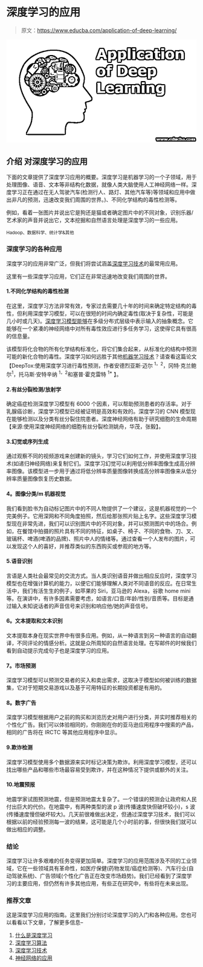 # 深度学习的应用

> 原文：<https://www.educba.com/application-of-deep-learning/>

![Application of Deep Learning](img/5d4cad29e23002e090b802d7f98978db.png)



## **介绍** **对深度学习的应用**

下面的文章提供了深度学习应用的概要。深度学习是机器学习的一个子领域，用于处理图像、语音、文本等非结构化数据，就像人类大脑使用人工神经网络一样。深度学习正在通过在无人驾驶汽车(检测行人、路灯、其他汽车等)等领域和应用中做出非凡的预测，迅速改变我们周围的世界。)、不同化学结构的毒性检测等。

例如，看着一张图片并说出它是狗还是猫或者确定图片中的不同对象，识别乐器/艺术家的声音并说出它，文本挖掘和自然语言处理是深度学习的一些应用。

<small>Hadoop、数据科学、统计学&其他</small>

### 深度学习的各种应用

深度学习的应用非常广泛，但我们将尝试涵盖[深度学习技术](https://www.educba.com/deep-learning-technique/)的最常用应用。

这里有一些深度学习应用，它们正在非常迅速地改变我们周围的世界。

#### 1.不同化学结构的毒性检测

在这里，深度学习方法非常有效，专家过去需要几十年的时间来确定特定结构的毒性，但利用深度学习模型，可以在很短的时间内确定毒性(取决于复杂性，可能是几小时或几天)。[深度学习模型能够](https://www.educba.com/deep-learning-model/)在多级分布式层级中表示输入的抽象概念。它能够在一个紧凑的神经网络中对所有毒性效应进行多任务学习，这使得它具有很高的信息量。

该模型将化合物的所有化学结构标准化，将它们集合起来，从标准化的结构中预测可能的新化合物的毒性。深度学习如何远胜于其他[机器学习技术](https://www.educba.com/machine-learning-techniques/)？请查看这篇论文【DeepTox:使用深度学习进行毒性预测，作者安德烈亚斯·迈尔 <sup>1，2</sup>，冈特·克兰鲍尔<sup>1</sup>，托马斯·安特辛纳 <sup>1，2</sup>和塞普·霍克雷特 <sup>1*</sup> 】。

#### 2.有丝分裂检测/放射学

确定癌症检测深度学习模型有 6000 个因素，可以帮助预测患者的存活率。对于乳腺癌诊断，深度学习模型已经被证明是高效和有效的。深度学习的 CNN 模型现在能够检测以及分类有丝分裂住院患者。深度神经网络有助于研究细胞的生命周期【来源:使用深度神经网络的细胞有丝分裂检测姚舟，华茂，张毅】。

#### 3.幻觉或序列生成

通过观察不同的视频游戏来创建新的镜头，学习它们如何工作，并使用深度学习技术(如递归神经网络)来复制它们。深度学习幻觉可以利用低分辨率图像生成高分辨率图像。该模型进一步用于通过将低分辨率质量图像转换成高分辨率图像来从低分辨率质量图像恢复历史数据。

#### **4。图像**分类/m **机器视觉**

我们看到脸书为自动标记图片中的不同人物提供了一个建议，这是机器视觉的一个完美例子。它用深网和不同角度拍照，然后给那张照片贴上名字。这些深度学习模型现在非常先进，我们可以识别图片中的不同对象，并可以预测图片中的场合。例如，在餐馆中拍摄的照片具有不同的特征，如桌子、椅子、不同的食物、刀、叉、玻璃杯、啤酒(啤酒的品牌)、照片中人的情绪等。通过查看一个人发布的图片，可以发现这个人的喜好，并推荐类似的东西购买或参观的地方等。

#### 5.语音识别

言语是人类社会最常见的交流方式。当人类识别语音并做出相应反应时，深度学习模型也在增强计算机的能力，以便它们能够理解人类对不同语音的反应。在日常生活中，我们有活生生的例子，如苹果的 Siri，亚马逊的 Alexa，谷歌 home mini 等。在演讲中，有许多因素需要考虑，如语言/口音/年龄/性别/音质等。目标是通过输入未知说话者的声音信号来识别和响应他/她的声音信号。

#### **6。文本**提取**和文本识别**

文本提取本身在现实世界中有很多应用。例如，从一种语言到另一种语言的自动翻译，不同评论的情感分析。这就是众所周知的自然语言处理。在写邮件的时候我们看到自动提示完成句子也是深度学习的应用。

#### **7。市场**预测

深度学习模型可以预测交易者的买入和卖出需求，这取决于模型如何被训练的数据集，它对于短期交易游戏以及基于可用特征的长期投资都是有用的。

#### **8。数字**广告

深度学习模型根据用户之前的购买和浏览历史对用户进行分类，并实时推荐相关的个性化广告。我们可以体验相同的，你刚刚在你的亚马逊应用程序中搜索的产品，相同的广告将在 IRCTC 等其他应用程序中显示。

#### 9.欺诈检测

深度学习模型使用多个数据源来实时标记决策为欺诈。利用深度学习模型，还可以找出哪些产品和哪些市场最容易受到欺诈，并在这种情况下提供或额外的关注。

#### 10.地震预报

地震学家试图预测地震，但是预测地震太复杂了。一个错误的预测会让政府和人民付出巨大的代价。在地震中，有两种类型的波 p 波(传播速度快但破坏较小)，s 波(传播速度慢但破坏较大)。几天前很难做出决定，但通过深度学习技术，我们可以根据以前的经验预测每一波的结果，这可能是几个小时前的事，但很快我们就可以做出相应的调整。

### 结论

深度学习让许多艰难的任务变得更加简单。深度学习的应用范围涉及不同的工业领域，它在一些领域具有革命性，如医疗保健(药物发现/癌症检测等)、汽车行业(自动驾驶系统)、广告领域(个性化广告正在改变市场趋势)。我们已经看到了深度学习的主要应用，但仍然有许多其他应用，有些正在研究中，有些将在未来出现。

### 推荐文章

这是深度学习应用的指南。这里我们分别讨论深度学习的入门和各种应用。您也可以看看以下文章，了解更多信息–

1.  [什么是深度学习](https://www.educba.com/what-is-deep-learning/)
2.  [深度学习算法](https://www.educba.com/deep-learning-algorithms/)
3.  [深度学习技术](https://www.educba.com/deep-learning-technique/)
4.  [神经网络的应用](https://www.educba.com/application-of-neural-network/)





